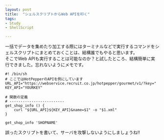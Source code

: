 ```yaml
---
layout: post
title:  "シェルスクリプトからWeb APIを叩く"
tags:
- Study
- ShellScript

---
```

一括でデータを集めたり加工する際にはターミナルなどで実行するコマンドをシェルスクリプトにまとめておくことは、結構誰でもやると思います。  
そこでWeb APIも実行することは可能なのか？と試したところ、結構簡単に実行できました。忘れないようにメモです。

```shell:
#! /bin/sh
# ここではHotPepperのAPIを例にしています
URL_API="https://webservice.recruit.co.jp/hotpepper/gourmet/v1/?key="
KEY_API="YOURKEY"

# 関数の定義
# -------------------------
get_shop_info () {
    curl "${URL_API}${KEY_API}&name=$1" -o "$1.xml"
}

get_shop_info 'SHOPNAME'

```

誤ったスクリプトを書いて、サーバを攻撃しないようにしましょうね!!
